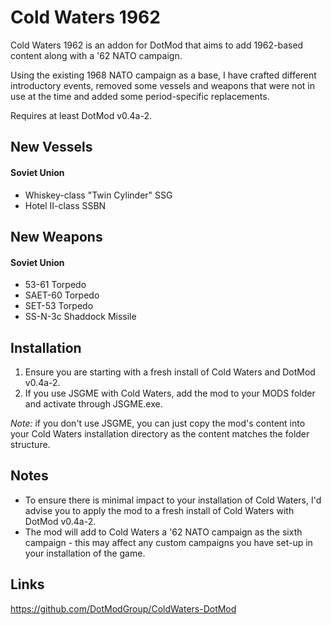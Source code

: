# Cold Waters 1962
Cold Waters 1962 is an addon for DotMod that aims to add 1962-based content along with a '62 NATO campaign.

Using the existing 1968 NATO campaign as a base, I have crafted different introductory events, removed some vessels and weapons that were not in use at the time and added some period-specific replacements.

Requires at least DotMod v0.4a-2.

## New Vessels
#### Soviet Union
* Whiskey-class "Twin Cylinder" SSG
* Hotel II-class SSBN

## New Weapons
#### Soviet Union
* 53-61 Torpedo
* SAET-60 Torpedo
* SET-53 Torpedo
* SS-N-3c Shaddock Missile

## Installation
1) Ensure you are starting with a fresh install of Cold Waters and DotMod v0.4a-2.
2) If you use JSGME with Cold Waters, add the mod to your MODS folder and activate through JSGME.exe.
   
_Note:_ if you don't use JSGME, you can just copy the mod's content into your Cold Waters installation directory as the content matches the folder structure.

## Notes
* To ensure there is minimal impact to your installation of Cold Waters, I'd advise you to apply the mod to a fresh install of Cold Waters with DotMod v0.4a-2.
* The mod will add to Cold Waters a '62 NATO campaign as the sixth campaign - this may affect any custom campaigns you have set-up in your installation of the game.

## Links
https://github.com/DotModGroup/ColdWaters-DotMod
